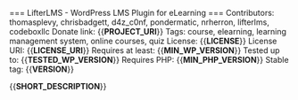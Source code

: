 === LifterLMS - WordPress LMS Plugin for eLearning ===
Contributors: thomasplevy, chrisbadgett, d4z_c0nf, pondermatic, nrherron, lifterlms, codeboxllc
Donate link: {{__PROJECT_URI__}}
Tags: course, elearning, learning management system, online courses, quiz
License: {{__LICENSE__}}
License URI: {{__LICENSE_URI__}}
Requires at least: {{__MIN_WP_VERSION__}}
Tested up to: {{__TESTED_WP_VERSION__}}
Requires PHP: {{__MIN_PHP_VERSION__}}
Stable tag: {{__VERSION__}}

{{__SHORT_DESCRIPTION__}}
